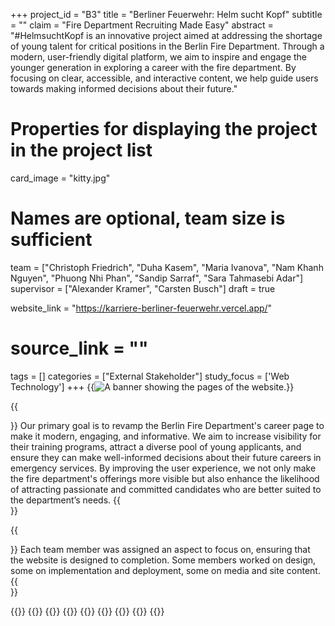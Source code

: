 +++
project_id = "B3"
title = "Berliner Feuerwehr: Helm sucht Kopf"
subtitle = ""
claim = "Fire Department Recruiting Made Easy"
abstract = "#HelmsuchtKopf is an innovative project aimed at addressing the shortage of young talent for critical positions in the Berlin Fire Department. Through a modern, user-friendly digital platform, we aim to inspire and engage the younger generation in exploring a career with the fire department. By focusing on clear, accessible, and interactive content, we help guide users towards making informed decisions about their future."

# Properties for displaying the project in the project list
card_image = "kitty.jpg"

# Names are optional, team size is sufficient
team = ["Christoph Friedrich", "Duha Kasem", "Maria Ivanova", "Nam Khanh Nguyen", "Phuong Nhi Phan", "Sandip Sarraf", "Sara Tahmasebi Adar"]
supervisor = ["Alexander Kramer", "Carsten Busch"]
draft = true

website_link = "https://karriere-berliner-feuerwehr.vercel.app/"
# source_link = ""

tags = []
categories = ["External Stakeholder"]
study_focus = ['Web Technology']
+++
{{<image src="feuerwehr-banner.png" alt="A banner showing the pages of the website.">}}

{{<section title="Our Goal">}}
Our primary goal is to revamp the Berlin Fire Department's career page to make it modern, engaging, and informative. We aim to increase visibility for their training programs, attract a diverse pool of young applicants, and ensure they can make well-informed decisions about their future careers in emergency services.
By improving the user experience, we not only make the fire department's offerings more visible but also enhance the likelihood of attracting passionate and committed candidates who are better suited to the department’s needs.
{{</section>}}

{{<section title="Team">}}
Each team member was assigned an aspect to focus on, ensuring that the website is designed
to completion. Some members worked on design, some on implementation and deployment, some
on media and site content.
{{</section>}}

{{<gallery>}}
{{<team-member image="team/p-christoph.jpeg" name="Christoph Friedrich">}}
{{<team-member image="team/p-duha.jpg" name="Duha Kasem">}}
{{<team-member image="team/p-maria.jpg" name="Maria Ivanova">}}
{{<team-member image="team/p-nam.jpeg" name="Nam Khanh Nguyen">}}
{{<team-member image="team/p-nhi.jpg" name="Phuong Nhi Phan">}}
{{<team-member image="team/p-sandip.jpg" name="Sandip Sarraf">}}
{{<team-member image="team/p-sara.jpg" name="Sara Tahmasebi Adar">}}
{{</gallery>}}